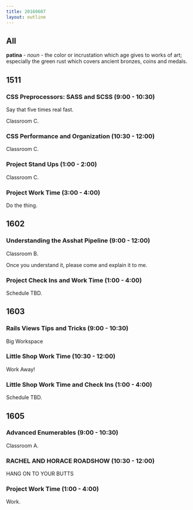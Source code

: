 ```yaml
---
title: 20160607
layout: outline
---
```


## All

**patina** - _noun_ - the color or incrustation which age gives to works of
art; especially the green rust which covers ancient bronzes, coins and
medals.


## 1511

### CSS Preprocessors: SASS and SCSS (9:00 - 10:30)

Say that five times real fast.

Classroom C.

### CSS Performance and Organization (10:30 - 12:00)

Classroom C.

### Project Stand Ups (1:00 - 2:00)

Classroom C.

### Project Work Time (3:00 - 4:00)

Do the thing.


## 1602

### Understanding the Asshat Pipeline (9:00 - 12:00)

Classroom B.

Once you understand it, please come and explain it to me.

### Project Check Ins and Work Time (1:00 - 4:00)

Schedule TBD.


## 1603

### Rails Views Tips and Tricks (9:00 - 10:30)

Big Workspace

### Little Shop Work Time (10:30 - 12:00)

Work Away!

### Little Shop Work Time and Check Ins (1:00 - 4:00)

Schedule TBD.


## 1605

### Advanced Enumerables (9:00 - 10:30)

Classroom A.

### RACHEL AND HORACE ROADSHOW (10:30 - 12:00)

HANG ON TO YOUR BUTTS

### Project Work Time (1:00 - 4:00)

Work.




